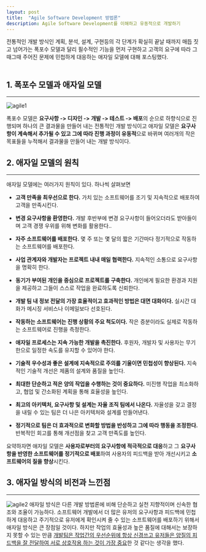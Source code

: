 ```yaml
---
layout: post
title:  "Agile Software Development 방법론"
description: Agile Software Development를 이해하고 유동적으로 개발하기
---
```

전통적인 개발 방식인 계획, 분석, 설계, 구현등의 각 단계가 확실히 끝날 때까지 매듭 짓고 넘어가는 폭포수 모델과 달리
필수적인 기능을 먼저 구현하고 고객의 요구에 따라 그때그때 주어진 문제에 민첩하게 대응하는 애자일 모델에 대해 포스팅했다.
<br><br>

## 1. 폭포수 모델과 애자일 모델
<hr>

![agile1](../../images/agile1.png)

폭포수 모델은 **요구사항 -> 디자인 -> 개발 -> 테스트 -> 배포**의 순으로 하향식으로 진행되며 하나의 큰 결과물을 만들어 내는 전통적인 개발 방식이고 애자일 모델은 **요구사항이 계속해서 추가될 수 있고 그에 따라 진행 과정이 유동적**으로 바뀌며 여러개의 작은 목표들을 누적해서 결과물을 만들어 내는 개발 방식이다.

## 2. 애자일 모델의 원칙
<hr>

애자일 모델에는 여러가지 원칙이 있다. 하나씩 살펴보면

- **고객 만족을 최우선으로 한다.**
가치 있는 소프트웨어를 조기 및 지속적으로 배포하여 고객을 만족시킨다.

- **변경 요구사항을 환영한다.**
개발 후반부에 변경 요구사항이 들어오더라도 받아들이며 고객 경쟁 우위를 위해 변화를 활용한다..

- **자주 소프트웨어를 배포한다.**
몇 주 또는 몇 달의 짧은 기간마다 정기적으로 작동하는 소프트웨어를 배포한다.

- **사업 관계자와 개발자는 프로젝트 내내 매일 협력한다.**
지속적인 소통으로 요구사항을 명확히 한다.

- **동기가 부여된 개인을 중심으로 프로젝트를 구축한다.**
개인에게 필요한 환경과 지원을 제공하고 그들이 스스로 작업을 완료하도록 신뢰한다.

- **개발 팀 내 정보 전달의 가장 효율적이고 효과적인 방법은 대면 대화이다.**
실시간 대화가 메시징 서비스나 이메일보다 선호된다.

- **작동하는 소프트웨어는 진행 상황의 주요 척도이다.**
작은 증분이라도 실제로 작동하는 소프트웨어로 진행을 측정한다.

- **애자일 프로세스는 지속 가능한 개발을 촉진한다.**
후원자, 개발자 및 사용자는 무기한으로 일정한 속도를 유지할 수 있어야 한다.

- **기술적 우수성과 좋은 설계에 지속적으로 주의를 기울이면 민첩성이 향상된다.**
지속적인 기술적 개선은 제품의 설계와 품질을 높인다.

- **최대한 단순하고 적은 양의 작업을 수행하는 것이 중요하다.**
미진행 작업을 최소화하고, 협업 및 간소화된 계획을 통해 효율성을 높인다.

- **최고의 아키텍처, 요구사항 및 설계는 자율 조직 팀에서 나온다.**
자율성을 갖고 결정을 내릴 수 있는 팀은 더 나은 아키텍처와 설계를 만들어낸다.

- **정기적으로 팀은 더 효과적으로 변화할 방법을 반성하고 그에 따라 행동을 조정한다.**
반복적인 회고를 통해 개선점을 찾고 고객 만족도를 높인다.

요약하자면 애자일 모델은 **사용자로부터의 요구사항에 적극적으로 대응**하고 그 **요구사항을 반영한 소프트웨어를 정기적으로 배포**하여 사용자의 피드백을 받아 개선시키고 **소프트웨어의 질을 향상**시킨다.


## 3. 애자일 방식의 비전과 느낀점
<hr>

![agile2](../../images/agile2.jpg)
애자일 방식은 다른 개발 방법론에 비해 단순하고 실천 지향적이며 신속한 협조와 조율이 가능하다. 소프트웨어 개발에서 더 많은 유저의 요구사항과 피드백에 민첩하게 대응하고 주기적으로 유저에게 확인시켜 줄 수 있는 소프트웨어를 배포하기 위해서 애자일 방식은 큰 장점일 것이다. 하지만 작업의 효율성과 높은 품질에 대해서는 보장하지 못할 수 있는 만큼 <U>개발팀은 작업간의 우선순위에 항상 신경쓰고 유저들은 양질의 피드백을 잘 전달하여 서로 상호작용 하는 것이 가장 중요</U>한 것 같다는 생각을 했다. 